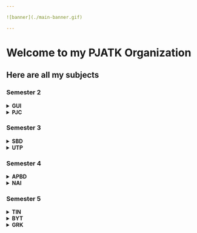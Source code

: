 ```yaml
---

![banner](./main-banner.gif)

---
```


# Welcome to my PJATK Organization

## Here are all my subjects

### Semester 2

<details>
<summary><b>GUI</b></summary><br>
  
| Project | Repository                                           |
| ------: | :--------------------------------------------------- |
|       1 | [gui-pro1](https://github.com/PJATK-s28476/gui-pro1) |
|       2 | [gui-pro2](https://github.com/PJATK-s28476/gui-pro2) |

</details>

<details>
<summary><b>PJC</b></summary><br>
  
| Project | Repository                                         |
| ------: | :------------------------------------------------- |
|       1 | [pjc-pro](https://github.com/PJATK-s28476/pjc-pro) |

</details>

### Semester 3

<details>
<summary><b>SBD</b></summary><br>
  
| Project | Repository                                         |
| ------: | :------------------------------------------------- |
|       1 | [sbd-pro](https://github.com/PJATK-s28476/sbd-pro) |

</details>

<details>
<summary><b>UTP</b></summary><br>
  
| Class  | Repository                                       |
| -----: | :----------------------------------------------- |
|      1 | [utp-1](https://github.com/PJATK-s28476/utp-1)   |
|      2 | [utp-2](https://github.com/PJATK-s28476/utp-2)   |
|      3 | [utp-3](https://github.com/PJATK-s28476/utp-3)   |
|      4 | [utp-4](https://github.com/PJATK-s28476/utp-4)   |
|      5 | [utp-5](https://github.com/PJATK-s28476/utp-5)   |
|      6 | [utp-6](https://github.com/PJATK-s28476/utp-6)   |
|      7 | [utp-7](https://github.com/PJATK-s28476/utp-7)   |
|      8 | [utp-8](https://github.com/PJATK-s28476/utp-8)   |
|      9 | [utp-9](https://github.com/PJATK-s28476/utp-9)   |
|     10 | [utp-10](https://github.com/PJATK-s28476/utp-10) |
|     11 | [utp-11](https://github.com/PJATK-s28476/utp-11) |
|     12 | [utp-12](https://github.com/PJATK-s28476/utp-12) |

</details>

### Semester 4

<details>
<summary><b>APBD</b></summary><br>
  
| Class  | Repository                                         |
| -----: | :------------------------------------------------- |
|      1 | [apbd-1](https://github.com/PJATK-s28476/apbd-1)   |
|      2 | [apbd-2](https://github.com/PJATK-s28476/apbd-2)   |
|      3 | [apbd-3](https://github.com/PJATK-s28476/apbd-3)   |
|      4 | [apbd-4](https://github.com/PJATK-s28476/apbd-4)   |
|      5 | [apbd-5](https://github.com/PJATK-s28476/apbd-5)   |
|      6 | [apbd-6](https://github.com/PJATK-s28476/apbd-6)   |
|      7 | [apbd-7](https://github.com/PJATK-s28476/apbd-7)   |
|      8 | [apbd-8](https://github.com/PJATK-s28476/apbd-8)   |
|      9 | [apbd-9](https://github.com/PJATK-s28476/apbd-9)   |
|     10 | [apbd-10](https://github.com/PJATK-s28476/apbd-10) |

| Project | Repository                                                 |
|--------:| :--------------------------------------------------------- |
|       1 | [apbd-mock-1](https://github.com/PJATK-s28476/apbd-mock-1) |
|       2 | [apbd-test-1](https://github.com/PJATK-s28476/apbd-test-1) |
|       3 | [apbd-mock-2](https://github.com/PJATK-s28476/apbd-mock-2) |
|       4 | [apbd-test-2](https://github.com/PJATK-s28476/apbd-test-2) |
|       5 | [apbd-pro](https://github.com/PJATK-s28476/apbd-pro)       |

</details>

<details>
<summary><b>NAI</b></summary><br>
  
| Class | Repository                                             |
| ----: | :----------------------------------------------------- |
|     1 | [nai-mpp-1](https://github.com/PJATK-s28476/nai-mpp-1) |
|     2 | [nai-mpp-2](https://github.com/PJATK-s28476/nai-mpp-2) |
|     3 | [nai-mpp-3](https://github.com/PJATK-s28476/nai-mpp-3) |
|     4 | [nai-mpp-4](https://github.com/PJATK-s28476/nai-mpp-4) |

</details>

### Semester 5

<details>
<summary><b>TIN</b></summary><br>
  
| Class | Repository                                     |
| ----: | :--------------------------------------------- |
|     1 | [tin-1](https://github.com/PJATK-s28476/tin-1) |
|     2 | [tin-2](https://github.com/PJATK-s28476/tin-2) |
|     3 | [tin-3](https://github.com/PJATK-s28476/tin-3) |
|     4 | [tin-4](https://github.com/PJATK-s28476/tin-4) |
|     5 | [tin-5](https://github.com/PJATK-s28476/tin-5) |
|     6 | [tin-6](https://github.com/PJATK-s28476/tin-6) |

</details>

<details>
<summary><b>BYT</b></summary><br>
  
| Class | Repository                                     |
| ----: | :--------------------------------------------- |
|     1 | [byt-1](https://github.com/PJATK-s28476/byt-1) |
|     2 | [byt-2](https://github.com/PJATK-s28476/byt-2) |
|     3 | [byt-3](https://github.com/PJATK-s28476/byt-3) |

| Project | Repository                                                             |
|--------:| :--------------------------------------------------------------------- |
|       1 | [byt-contenter-bot](https://github.com/PJATK-s28476/byt-contenter-bot) |

</details>

<details>
<summary><b>GRK</b></summary><br>
  
| Class | Repository                                     |
| ----: | :--------------------------------------------- |
|     1 | [grk-1](https://github.com/PJATK-s28476/grk-1) |
|     2 | [grk-2](https://github.com/PJATK-s28476/grk-2) |
|     3 | [grk-3](https://github.com/PJATK-s28476/grk-3) |
|     4 | [grk-4](https://github.com/PJATK-s28476/grk-4) |

</details>

